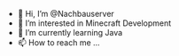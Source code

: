 - 👋 Hi, I’m @Nachbauserver
- 👀 I’m interested in Minecraft Development
- 🌱 I’m currently learning Java
- 📫 How to reach me ...

<!---
Nachbauserver/Nachbauserver is a ✨ special ✨ repository because its `README.md` (this file) appears on your GitHub profile.
You can click the Preview link to take a look at your changes.
--->
